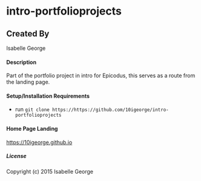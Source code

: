 # intro-portfolioprojects

## Created By
Isabelle George

#### Description
Part of the portfolio project in intro for Epicodus, this serves as a route from the landing page.

#### Setup/Installation Requirements

* run `git clone https://https://github.com/10igeorge/intro-portfolioprojects`

#### Home Page Landing
https://10igeorge.github.io

##### License


Copyright (c) 2015 Isabelle George
